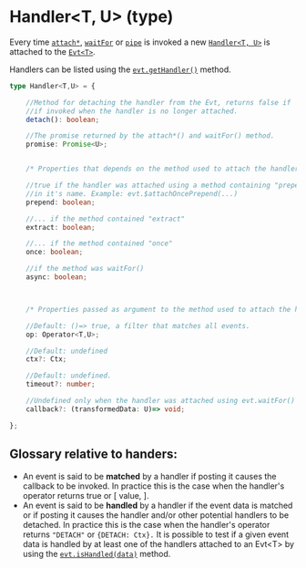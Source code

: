 # Handler&lt;T, U&gt; \(type\)

Every time [`attach*`](https://docs.ts-evt.dev/api/evt/evt.attach), [`waitFor`](https://docs.evt.land/api/evt/waitfor) or [`pipe`](https://docs.evt.land/api/evt/pipe) is invoked a new [`Handler<T, U>`](https://docs.evt.land/api/handler) is attached to the [`Evt<T>`](https://docs.evt.land/api/evt).

Handlers can be listed using the [`evt.getHandler()`](https://docs.evt.land/api/evt/evt.gethandler) method.

```typescript
type Handler<T,U> = {

    //Method for detaching the handler from the Evt, returns false if 
    //if invoked when the handler is no longer attached.
    detach(): boolean;

    //The promise returned by the attach*() and waitFor() method.
    promise: Promise<U>;


    /* Properties that depends on the method used to attach the handler */

    //true if the handler was attached using a method containing "prepend"
    //in it's name. Example: evt.$attachOncePrepend(...)
    prepend: boolean;

    //... if the method contained "extract"
    extract: boolean;

    //... if the method contained "once"
    once: boolean;

    //if the method was waitFor()
    async: boolean;



    /* Properties passed as argument to the method used to attach the handler */

    //Default: ()=> true, a filter that matches all events.
    op: Operator<T,U>; 

    //Default: undefined
    ctx?: Ctx; 

    //Default: undefined.
    timeout?: number;

    //Undefined only when the handler was attached using evt.waitFor()
    callback?: (transformedData: U)=> void;

};
```

## Glossary relative to handers:

* An event is said to be **matched** by a handler if posting it causes the callback to be invoked. In practice this is the case when the handler's operator returns true or \[ value, \].
* An event is said to be **handled** by a handler if the event data is matched or if posting it causes the handler and/or other potential handlers to be detached. In practice this is the case when the handler's operator returns `"DETACH"` or `{DETACH: Ctx}.` It is possible to test if a given event data is handled by at least one of the handlers attached to an Evt&lt;T&gt; by using the [`evt.isHandled(data)`](https://docs.ts-evt.dev/api/evt/evt.ishandled) method.

